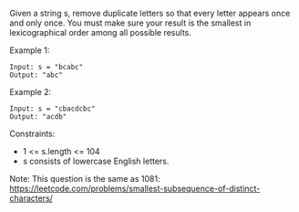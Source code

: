 Given a string s, remove duplicate letters so that every letter appears once and only once. You must make sure your
result is the smallest in lexicographical order among all possible results.

Example 1:

```
Input: s = "bcabc"
Output: "abc"
```

Example 2:

```
Input: s = "cbacdcbc"
Output: "acdb"
```

Constraints:

- 1 <= s.length <= 104
- s consists of lowercase English letters.

Note: This question is the same as 1081: https://leetcode.com/problems/smallest-subsequence-of-distinct-characters/

